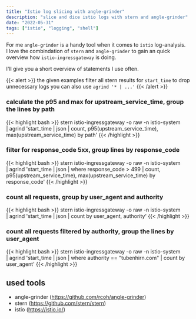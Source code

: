 ```yaml
---
title: "Istio log slicing with angle-grinder"
description: "slice and dice istio logs with stern and angle-grinder"
date: "2022-05-31"
tags: ["istio", "logging", "shell"]
---
```


For me `angle-grinder` is a handy tool when it comes to `istio` log-analysis.\
I love the combindation of `stern` and `angle-grinder` to gain an quick overview how `istio-ingressgateway` is doing.

I'll give you a short overview of statements I use often.

{{< alert >}}
the given examples filter all stern results for `start_time` to drop unnecessary logs
you can also use `agrind '* | ...'`
{{< /alert >}}

### calculate the p95 and max for upstream_service_time, group the lines by path

{{< highlight bash >}}
stern istio-ingressgateway -o raw -n istio-system \
    | agrind 'start_time | json
    | count, p95(upstream_service_time), max(upstream_service_time)
    by path'
{{< /highlight >}}
### filter for response_code 5xx, group lines by response_code

{{< highlight bash >}}
stern istio-ingressgateway -o raw -n istio-system \
    | agrind 'start_time | json
    | where response_code > 499
    | count, p95(upstream_service_time), max(upstream_service_time)
    by response_code'
{{< /highlight >}}

### count all requests, group by user_agent and authority

{{< highlight bash >}}
stern istio-ingressgateway -o raw -n istio-system \
    | agrind 'start_time | json
    | count
    by user_agent, authority'
{{< /highlight >}}

### count all requests filtered by authority, group the lines by user_agent

{{< highlight bash >}}
stern istio-ingressgateway -o raw -n istio-system \
    | agrind 'start_time | json
    | where authority == "tubenhirn.com"
    | count
    by user_agent'
{{< /highlight >}}

## used tools

- angle-grinder (https://github.com/rcoh/angle-grinder)
- stern (https://github.com/stern/stern)
- istio (https://istio.io/)

